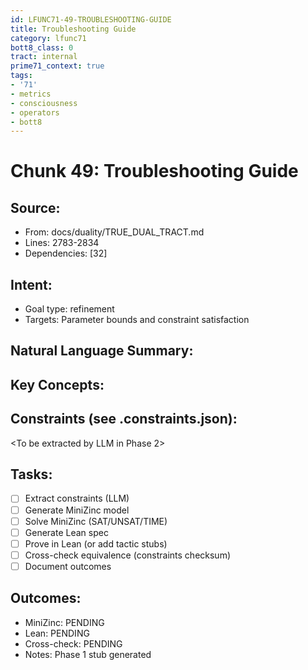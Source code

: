 ```yaml
---
id: LFUNC71-49-TROUBLESHOOTING-GUIDE
title: Troubleshooting Guide
category: lfunc71
bott8_class: 0
tract: internal
prime71_context: true
tags:
- '71'
- metrics
- consciousness
- operators
- bott8
---
```



# Chunk 49: Troubleshooting Guide

## Source:
- From: docs/duality/TRUE_DUAL_TRACT.md
- Lines: 2783-2834
- Dependencies: [32]

## Intent:
- Goal type: refinement
- Targets: Parameter bounds and constraint satisfaction

## Natural Language Summary:
<To be filled during extraction phase>

## Key Concepts:
<To be identified from source during extraction>

## Constraints (see .constraints.json):
<To be extracted by LLM in Phase 2>

## Tasks:
- [ ] Extract constraints (LLM)
- [ ] Generate MiniZinc model
- [ ] Solve MiniZinc (SAT/UNSAT/TIME)
- [ ] Generate Lean spec
- [ ] Prove in Lean (or add tactic stubs)
- [ ] Cross-check equivalence (constraints checksum)
- [ ] Document outcomes

## Outcomes:
- MiniZinc: PENDING
- Lean: PENDING
- Cross-check: PENDING
- Notes: Phase 1 stub generated
